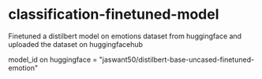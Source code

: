 # classification-finetuned-model

Finetuned a distilbert model on emotions dataset from huggingface and uploaded the dataset on huggingfacehub

model_id on huggingface = "jaswant50/distilbert-base-uncased-finetuned-emotion"
